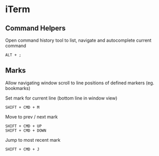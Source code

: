 # iTerm

## Command Helpers

Open command history tool to list, navigate and autocomplete current command

    ALT + ;

## Marks

Allow navigating window scroll to line positions of defined markers (eg. bookmarks)

Set mark for current line (bottom line in window view)

    SHIFT + CMD + M

Move to prev / next mark

    SHIFT + CMD + UP
    SHIFT + CMD + DOWN

Jump to most recent mark

    SHIFT + CMD + J
